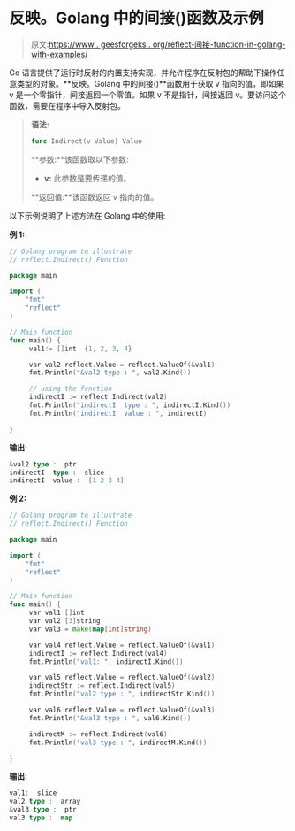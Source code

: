 # 反映。Golang 中的间接()函数及示例

> 原文:[https://www . geesforgeks . org/reflect-间接-function-in-golang-with-examples/](https://www.geeksforgeeks.org/reflect-indirect-function-in-golang-with-examples/)

Go 语言提供了运行时反射的内置支持实现，并允许程序在反射包的帮助下操作任意类型的对象。**反映。Golang 中的间接()**函数用于获取 v 指向的值，即如果 v 是一个零指针，间接返回一个零值。如果 v 不是指针，间接返回 v。要访问这个函数，需要在程序中导入反射包。

> **语法:**
> 
> ```go
> func Indirect(v Value) Value
> 
> ```
> 
> **参数:**该函数取以下参数:
> 
> *   **v:** 此参数是要传递的值。
> 
> **返回值:**该函数返回 v 指向的值。

以下示例说明了上述方法在 Golang 中的使用:

**例 1:**

```go
// Golang program to illustrate
// reflect.Indirect() Function

package main

import (
    "fmt"
    "reflect"
)

// Main function
func main() {
     val1:= []int  {1, 2, 3, 4}             

     var val2 reflect.Value = reflect.ValueOf(&val1)
     fmt.Println("&val2 type : ", val2.Kind())

     // using the function
     indirectI := reflect.Indirect(val2)
     fmt.Println("indirectI  type : ", indirectI.Kind())
     fmt.Println("indirectI  value : ", indirectI)

}
```

**输出:**

```go
&val2 type :  ptr
indirectI  type :  slice
indirectI  value :  [1 2 3 4]

```

**例 2:**

```go
// Golang program to illustrate
// reflect.Indirect() Function

package main

import (
    "fmt"
    "reflect"
)

// Main function
func main() {
     var val1 []int               
     var val2 [3]string        
     var val3 = make(map[int]string) 

     var val4 reflect.Value = reflect.ValueOf(&val1)
     indirectI := reflect.Indirect(val4)
     fmt.Println("val1: ", indirectI.Kind())

     var val5 reflect.Value = reflect.ValueOf(&val2)
     indirectStr := reflect.Indirect(val5)
     fmt.Println("val2 type : ", indirectStr.Kind())

     var val6 reflect.Value = reflect.ValueOf(&val3)
     fmt.Println("&val3 type : ", val6.Kind())

     indirectM := reflect.Indirect(val6)
     fmt.Println("val3 type : ", indirectM.Kind())

}
```

**输出:**

```go
val1:  slice
val2 type :  array
&val3 type :  ptr
val3 type :  map

```